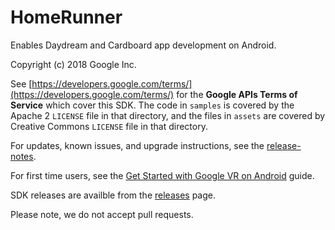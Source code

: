 # HomeRunner

Enables Daydream and Cardboard app development on Android.

Copyright (c) 2018 Google Inc.

See [https://developers.google.com/terms/](https://developers.google.com/terms/)
for the **Google APIs Terms of Service** which cover this SDK. The code in
`samples` is covered by the Apache 2 `LICENSE` file in that directory, and the
files in `assets` are covered by Creative Commons `LICENSE` file in that
directory.

For updates, known issues, and upgrade instructions, see the
[release-notes](//github.com/googlevr/gvr-android-sdk/releases).

For first time users, see the
[Get Started with Google VR on Android](//developers.google.com/vr/android/get-started)
guide.

SDK releases are availble from the
[releases](//github.com/googlevr/gvr-android-sdk/releases) page.

Please note, we do not accept pull requests.
